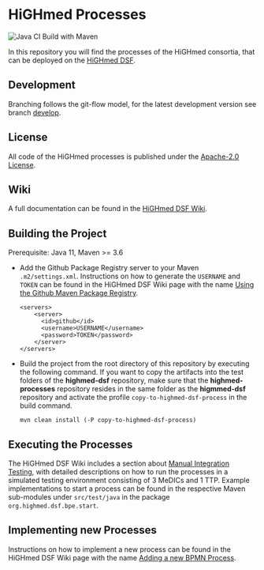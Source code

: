 # HiGHmed Processes 

![Java CI Build with Maven](https://github.com/highmed/highmed-processes/workflows/Java%20CI%20Build%20with%20Maven/badge.svg)

In this repository you will find the processes of the HiGHmed consortia, that can be deployed on the [HiGHmed DSF](https://github.com/highmed/highmed-dsf).

## Development
Branching follows the git-flow model, for the latest development version see branch [develop](https://github.com/highmed/highmed-processes/tree/develop).

## License
All code of the HiGHmed processes is published under the [Apache-2.0 License](LICENSE).

## Wiki
A full documentation can be found in the [HiGHmed DSF Wiki](https://github.com/highmed/highmed-dsf/wiki).

## Building the Project
Prerequisite: Java 11, Maven >= 3.6

* Add the Github Package Registry server to your Maven `.m2/settings.xml`. Instructions on how to generate the `USERNAME` and `TOKEN` can be found in the HiGHmed DSF Wiki page with the name [Using the Github Maven Package Registry](https://github.com/highmed/highmed-dsf/wiki/Using-the-Github-Maven-Package-Registry).

    ```
    <servers>
        <server>
          <id>github</id>
          <username>USERNAME</username>
          <password>TOKEN</password>
        </server>
    </servers>
    ```

* Build the project from the root directory of this repository by executing the following command. If you want to copy the artifacts into the test folders of the **highmed-dsf** repository, make sure that the **highmed-processes** repository resides in the same folder as the **higmmed-dsf** repository and activate the profile `copy-to-highmed-dsf-process` in the build command.

  ```
  mvn clean install (-P copy-to-highmed-dsf-process)
  ```

## Executing the Processes
The HiGHmed DSF Wiki includes a section about [Manual Integration Testing](https://github.com/highmed/highmed-dsf/wiki/Build-and-Test-Project#manual-integration-testing-vms-for-docker-registry-3-medics-ttp), with detailed descriptions on how to run the processes in a simulated testing environment consisting of 3 MeDICs and 1 TTP. Example implementations to start a process can be found in the respective Maven sub-modules under `src/test/java` in the package `org.highmed.dsf.bpe.start`.


## Implementing new Processes
Instructions on how to implement a new process can be found in the HiGHmed DSF Wiki page with the name [Adding a new BPMN Process](https://github.com/highmed/highmed-dsf/wiki/Adding-BPMN-Processes).